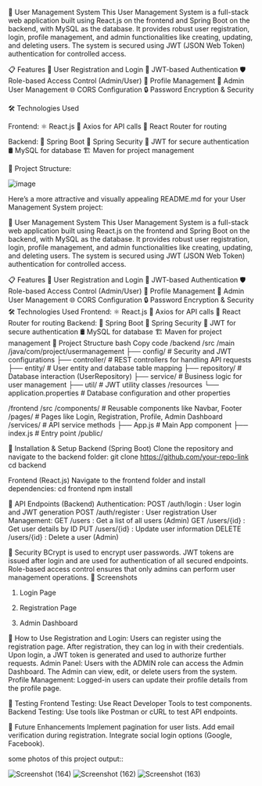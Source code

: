 🚀 User Management System
This User Management System is a full-stack web application built using React.js on the frontend and Spring Boot on the backend, with MySQL as the database. It provides robust user registration, login, profile management, and admin functionalities like creating, updating, and deleting users. The system is secured using JWT (JSON Web Token) authentication for controlled access.

📋 Features
🔐 User Registration and Login
🔑 JWT-based Authentication
🛡️ Role-based Access Control (Admin/User)
👤 Profile Management
👥 Admin User Management
🌐 CORS Configuration
🔒 Password Encryption & Security



🛠️ Technologies Used

Frontend:
⚛️ React.js
📡 Axios for API calls
🚦 React Router for routing

Backend:
🌱 Spring Boot
🔐 Spring Security
🛂 JWT for secure authentication
🛢️ MySQL for database
🏗️ Maven for project management


📁 Project Structure:

![image](https://github.com/user-attachments/assets/62b9794e-2176-4d81-a753-a202189111c8)








Here’s a more attractive and visually appealing README.md for your User Management System project:

🚀 User Management System
This User Management System is a full-stack web application built using React.js on the frontend and Spring Boot on the backend, with MySQL as the database. It provides robust user registration, login, profile management, and admin functionalities like creating, updating, and deleting users. The system is secured using JWT (JSON Web Token) authentication for controlled access.

📋 Features
🔐 User Registration and Login
🔑 JWT-based Authentication
🛡️ Role-based Access Control (Admin/User)
👤 Profile Management
👥 Admin User Management
🌐 CORS Configuration
🔒 Password Encryption & Security
🛠️ Technologies Used
Frontend:
⚛️ React.js
📡 Axios for API calls
🚦 React Router for routing
Backend:
🌱 Spring Boot
🔐 Spring Security
🛂 JWT for secure authentication
🛢️ MySQL for database
🏗️ Maven for project management
📁 Project Structure
bash
Copy code
/backend
  /src
    /main
      /java/com/project/usermanagement
        ├── config/            # Security and JWT configurations
        ├── controller/        # REST controllers for handling API requests
        ├── entity/            # User entity and database table mapping
        ├── repository/        # Database interaction (UserRepository)
        ├── service/           # Business logic for user management
        ├── util/              # JWT utility classes
      /resources
        └── application.properties   # Database configuration and other properties

/frontend
  /src
    /components/           # Reusable components like Navbar, Footer
    /pages/                # Pages like Login, Registration, Profile, Admin Dashboard
    /services/             # API service methods
    ├── App.js             # Main App component
    ├── index.js           # Entry point
  /public/


  
🚀 Installation & Setup
Backend (Spring Boot)
Clone the repository and navigate to the backend folder:
git clone https://github.com/your-repo-link
cd backend

Frontend (React.js)
Navigate to the frontend folder and install dependencies:
cd frontend
npm install



📡 API Endpoints (Backend)
Authentication:
POST /auth/login : User login and JWT generation
POST /auth/register : User registration
User Management:
GET /users : Get a list of all users (Admin)
GET /users/{id} : Get user details by ID
PUT /users/{id} : Update user information
DELETE /users/{id} : Delete a user (Admin)


🔐 Security
BCrypt is used to encrypt user passwords.
JWT tokens are issued after login and are used for authentication of all secured endpoints.
Role-based access control ensures that only admins can perform user management operations.
📸 Screenshots
1. Login Page

2. Registration Page

3. Admin Dashboard

📝 How to Use
Registration and Login:
Users can register using the registration page.
After registration, they can log in with their credentials.
Upon login, a JWT token is generated and used to authorize further requests.
Admin Panel:
Users with the ADMIN role can access the Admin Dashboard.
The Admin can view, edit, or delete users from the system.
Profile Management:
Logged-in users can update their profile details from the profile page.


🧪 Testing
Frontend Testing:
Use React Developer Tools to test components.
Backend Testing:
Use tools like Postman or cURL to test API endpoints.


🔮 Future Enhancements
Implement pagination for user lists.
Add email verification during registration.
Integrate social login options (Google, Facebook).

some photos of this project output::

![Screenshot (164)](https://github.com/user-attachments/assets/4ba0c7e8-b54c-4a9f-bd72-0b7a57ea7908)
![Screenshot (162)](https://github.com/user-attachments/assets/a99f7e17-eca8-492e-86b5-e32b25933c09)
![Screenshot (163)](https://github.com/user-attachments/assets/55630a67-f280-4ffd-b11c-206392832294)


